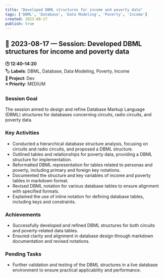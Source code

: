 ```yaml
---
title: "Developed DBML structures for income and poverty data"
tags: ['DBML', 'Database', 'Data Modeling', 'Poverty', 'Income']
created: 2023-08-17
publish: true
---
```


## 📅 2023-08-17 — Session: Developed DBML structures for income and poverty data

**🕒 12:40–14:20**  
**🏷️ Labels**: DBML, Database, Data Modeling, Poverty, Income  
**📂 Project**: Dev  
**⭐ Priority**: MEDIUM  


### Session Goal
The session aimed to design and refine Database Markup Language (DBML) structures for databases concerning circuits, radio circuits, and poverty data.

### Key Activities
- Conducted a hierarchical database structure analysis, focusing on circuits and radio circuits, and proposed a DBML structure.
- Outlined tables and relationships for poverty data, providing a DBML structure for implementation.
- Reformatted DBML representation for tables related to personas and poverty, including primary and foreign key notations.
- Documented the structure and key variables of income and poverty tables in markdown format.
- Revised DBML notation for various database tables to ensure alignment with specified formats.
- Explained the use of inline notation for defining database tables, including keys and constraints.

### Achievements
- Successfully developed and refined DBML structures for both circuits and poverty-related data tables.
- Ensured clarity and alignment in database design through markdown documentation and revised notations.

### Pending Tasks
- Further validation and testing of the DBML structures in a live database environment to ensure practical applicability and performance.

